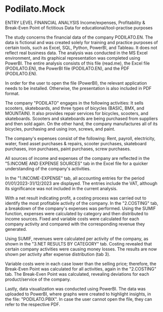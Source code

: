 # Podilato.Mock

ENTRY LEVEL FINANCIAL ANALYSIS
Income/expenses, Profitability & Break-Even Point of fictitious Data for educational/tool-practise purposes

The study concerns the financial data of the company PODILATO.EN. The data is fictional and was created solely for training and practice purposes of certain tools, such as Excel, SQL, Python, PowerBI, and Tableau. It does not reflect real business data. The analysis was conducted in the MS Excel environment, and its graphical representation was completed using PowerBI. The entire analysis consists of this file (read.me), the Excel file (PODILATO.EN), the PowerBI file (PODILATO.EN), and the PDF (PODILATO.EN).

In order for the user to open the file (PowerBI), the relevant application needs to be installed. Otherwise, the presentation is also included in PDF format.

The company "PODILATO" engages in the following activities: It sells scooters, skateboards, and three types of bicycles (BASIC, BMX, and MOUNTAIN). It also provides repair services for bicycles, scooters, and skateboards. Scooters and skateboards are being purchased from suppliers and then sold again. On the other hand, the company manufactures all of its bicycles, purchasing and using iron, screws, and paint.

The company's expenses consist of the following: Rent, payroll, electricity, water, fixed asset purchases & repairs, scooter purchases, skateboard purchases, iron purchases, paint purchases, screw purchases.

All sources of income and expenses of the company are reflected in the "5.INCOME AND EXPENSE SOURCES" tab in the Excel file for a quicker understanding of the company's activities.

In the "1.INCOME-EXPENSE" tab, all accounting entries for the period 01/01/2023-31/12/2023 are displayed. The entries include the VAT, although its significance was not included in the current analysis.

With a net result indicating profit, a costing process was carried out to identify the most profitable activity of the company. In the "2.COSTING" tab, a breakdown of the company's expenses was performed. Using the SUMIF function, expenses were calculated by category and then distributed to income sources. Fixed and variable costs were calculated for each company activity and compared with the corresponding revenue they generated.

Using SUMIF, revenues were calculated per activity of the company, as shown in the "3.NET RESULTS BY CATEGORY" tab. Costing revealed that certain company activities were causing money losses. The results are now shown per activity after expense distribution (tab 3).

Variable costs were in each case lower than the selling price; therefore, the Break-Even Point was calculated for all activities, again in the "2.COSTING" tab. The Break-Even Point was calculated, revealing deviations for each product/service of the company.

Lastly, data visualization was conducted using PowerBI. The data was uploaded to PowerBI, where graphs were created to highlight insights, in the file: "PODILATO.PBIX". In case the user cannot open the file, they can refer to the respective PDF.
